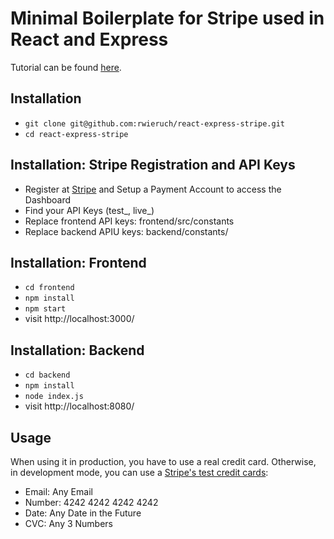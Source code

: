 # Minimal Boilerplate for Stripe used in React and Express

Tutorial can be found [here](https://www.robinwieruch.de/react-express-stripe/).

## Installation

* `git clone git@github.com:rwieruch/react-express-stripe.git`
* `cd react-express-stripe`

## Installation: Stripe Registration and API Keys

* Register at [Stripe](https://stripe.com/) and Setup a Payment Account to access the Dashboard
* Find your API Keys (test_, live_)
* Replace frontend API keys: frontend/src/constants
* Replace backend APIU keys: backend/constants/

## Installation: Frontend

* `cd frontend`
* `npm install`
* `npm start`
* visit http://localhost:3000/

## Installation: Backend

* `cd backend`
* `npm install`
* `node index.js`
* visit http://localhost:8080/

## Usage

When using it in production, you have to use a real credit card. Otherwise, in development mode, you can use a [Stripe's test credit cards](https://stripe.com/docs/testing#cards):

* Email: Any Email
* Number: 4242 4242 4242 4242
* Date: Any Date in the Future
* CVC: Any 3 Numbers
